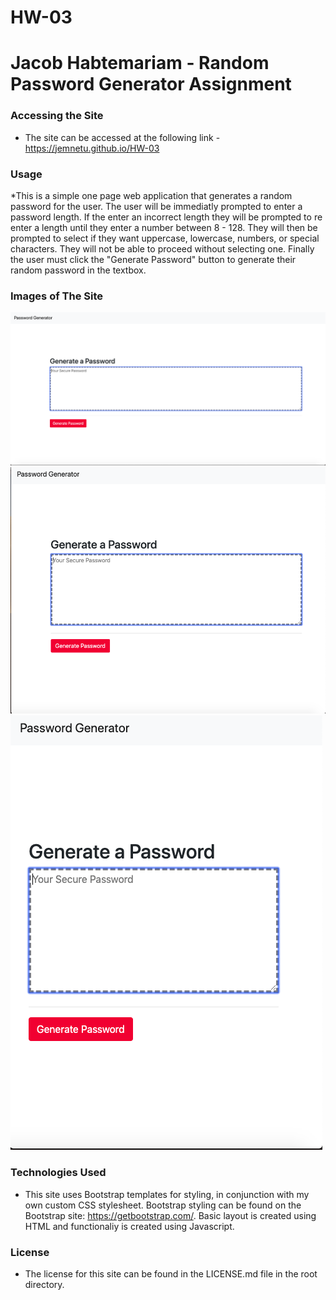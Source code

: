 # HW-03
# Jacob Habtemariam - Random Password Generator Assignment

### Accessing the Site

* The site can be accessed at the following link - https://jemnetu.github.io/HW-03

### Usage

*This is a simple one page web application that generates a random password for the user. The user will be immediatly prompted to enter a password length. If the enter an incorrect length they will be prompted to re enter a length until they enter a number between 8 - 128. They will then be prompted to select if they want uppercase, lowercase, numbers, or special characters. They will not be able to proceed without selecting one. Finally the user must click the "Generate Password" button to generate their random password in the textbox.


### Images of The Site
![wide](/wide.png)
![meduim](/medium.png)
![narrow](/narrow.png)


### Technologies Used
* This site uses Bootstrap templates for styling, in conjunction with my own custom CSS stylesheet. Bootstrap styling can be found on the Bootstrap site: https://getbootstrap.com/. Basic layout is created using HTML and functionaliy is created using Javascript.

### License
* The license for this site can be found in the LICENSE.md file in the root directory.
